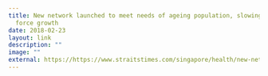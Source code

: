 ```yaml
---
title: New network launched to meet needs of ageing population, slowing labour
  force growth
date: 2018-02-23
layout: link
description: ""
image: ""
external: https://https://www.straitstimes.com/singapore/health/new-network-launched-to-meet-needs-of-ageing-population-slowing-labour-force-growth
---
```


